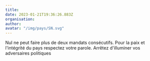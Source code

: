 ```yaml
---
title: 
date: 2023-01-21T19:36:26.883Z
organisation: 
author: 
avatar: "/img/pays/SN.svg"
---
```


Nul ne peut faire plus de deux mandats consécutifs.
Pour la paix et l'intégrité du pays respectez votre parole.
Arrêtez d'illuminer vos adversaires politiques 